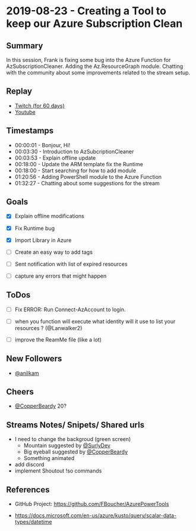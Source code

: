 
# 2019-08-23 - Creating a Tool to keep our Azure Subscription Clean

Summary
-------

In this session, Frank is fixing some bug into the Azure Function for AzSubscriptionCleaner. Adding the Az.ResourceGraph module. Chatting with the community about some improvements related to the stream setup.

Replay
------

- [Twitch (for 60 days)](https://www.twitch.tv/videos/471174539)
- [Youtube](https://youtu.be/JlF8e-gvI8A)


Timestamps
----------

- 00:00:01 - Bonjour, Hi!
- 00:03:30 - Introduction to AzSubcriptionCleaner
- 00:03:53 - Explain offline update
- 00:18:00 - Update the ARM template fix the Runtime
- 00:18:00 - Start searching for how to add module
- 01:20:56 - Adding PowerShell module to the Azure Function
- 01:32:27 - Chatting about some suggestions for the stream


Goals
-----

- [X] Explain offline modifications
- [X] Fix Runtime bug
- [X] Import Library in Azure
- [ ] Create an easy way to add tags
- [ ] Sent notification with list of expired resources
- [ ] capture any errors that might happen


ToDos
-----
- [ ] Fix  ERROR: Run Connect-AzAccount to login.
- [ ] when you function will execute what identity will it use to list your resources ? (@Lanwalker2)
- [ ] improve the ReamMe file (like a lot)


New Followers
-------------

- [@anilkam](https://www.twitch.tv/anilkam)

Cheers
-------------

- [@CopperBeardy](https://www.twitch.tv/CopperBeardy) 20?




Streams Notes/ Snipets/ Shared urls
-----------------------------------

- I need to change the backgroud (green screen)
    - Mountain suggested by [@SurlyDev](https://www.twitch.tv/SurlyDev)
    - Big eyeball suggested by [@CopperBeardy](https://www.twitch.tv/CopperBeardy)
    - Something animated
- add discord 
- implement Shoutout !so commands



References
----------

- GitHub Project: https://github.com/FBoucher/AzurePowerTools

- https://docs.microsoft.com/en-us/azure/kusto/query/scalar-data-types/datetime